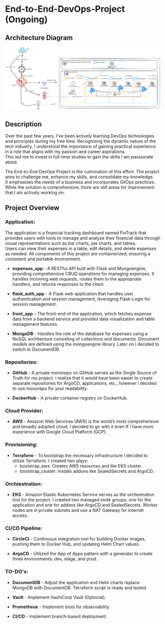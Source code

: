 # End-to-End-DevOps-Project (Ongoing)

## Architecture Diagram
![Architecture Diagram](https://github.com/GrzegorzSychta/End-to-End-DevOps-Project/blob/main/draw.png?raw=true)

## Description

Over the past few years, I've been actively learning DevOps technologies and principles during my free time.
Recognizing the dynamic nature of the tech industry, I understood the importance of gaining practical experience in a role that aligns with my passion and career aspirations.  
This led me to invest in full-time studies to gain the skills I am passionate about.

The End-to-End DevOps Project is the culmination of this effort. The project aims to challenge me, enhance my skills, and consolidate my knowledge.  
It emphasizes the needs of a business and incorporates GitOps practices. While the solution is comprehensive, there are still areas for improvement that I am actively working on.  

## Project Overview
### Application:

The application is a financial tracking dashboard named FinTrack that provides users with tools to manage and analyze their financial data through visual representations such as bar charts, pie charts, and tables.   
Users can view their expenses in a table, edit details, and delete expenses as needed. All components of this project are containerized, ensuring a consistent and portable environment.

- __expenses_app__ - A RESTful API built with Flask and Mongoengine, providing comprehensive CRUD operations for managing expenses. It handles incoming web requests, routes them to the appropriate handlers, and returns responses to the client.

- __flask_auth_app__ - A Flask web application that handles user authentication and session management, leveraging Flask-Login for session management.

- __front_app__ - The front-end of the application, which fetches expense data from a backend service and provides data visualization and table management features.

- __MongoDB__ - Handles the role of the database for expenses using a NoSQL architecture consisting of collections and documents. Document models are defined using the mongoengine library. Later on I decided to switch to DocumentDB.

### Repositories:

- __GitHub__ - A private monorepo on GitHub serves as the Single Source of Truth for my project. I realize that it would have been easier to create separate repositories for ArgoCD, applications, etc., however I decided to use monorepo for your readability.

- __DockerHub__ - A private container registry on DockerHub.

### Cloud Provider:

- __AWS__ - Amazon Web Services (AWS) is the world’s most comprehensive and broadly adopted cloud, I decided to go with it even If I have more experience with Google Cloud Platform (GCP).

### Provisioning:

- __Terraform__ -  To bootstrap the necessary infrastructure I decided to utilize Terraform. I created two plays:
    - bootstrap_aws: Creates AWS resources and the EKS cluster.
    - bootstrap_cluster: Installs addons like SealedSecrets and ArgoCD.

### Orchiestration:

- __EKS__ - Amazon Elastic Kubernetes Service serves as the orchestration tool for the project. I created two managed node groups: one for the application and one for addons like ArgoCD and SealedSecrets. Worker nodes are in private subnets and use a NAT Gateway for internet access.

### CI/CD Pipeline:

- __CircleCI__ - Continuous integration tool for building Docker images, pushing them to Docker Hub, and updating Helm Chart values.

- __ArgoCD__ - Utilized the App of Apps pattern with a generator to create three environments: dev, stage, and prod.

### TO-DO's:

- __DocumentDB__ - Adjust the application and Helm charts replace MongoDB with DocumentDB. Terraform script is ready and tested.

- __Vault__ - Implement HashiCorp Vault (Optional).

- __Prometheus__ - Implement tools for observability.

- __CI/CD__ - Implement branch-based deployment.
